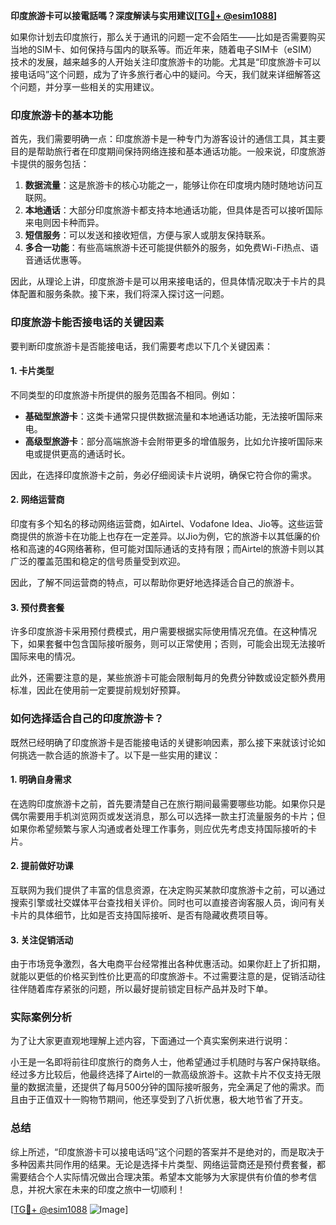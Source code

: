 **印度旅游卡可以接電話嗎？深度解读与实用建议[[TG💪+ @esim1088](https://t.me/s/esim1088)]**

如果你计划去印度旅行，那么关于通讯的问题一定不会陌生——比如是否需要购买当地的SIM卡、如何保持与国内的联系等。而近年来，随着电子SIM卡（eSIM）技术的发展，越来越多的人开始关注印度旅游卡的功能。尤其是“印度旅游卡可以接电话吗”这个问题，成为了许多旅行者心中的疑问。今天，我们就来详细解答这个问题，并分享一些相关的实用建议。

### 印度旅游卡的基本功能

首先，我们需要明确一点：印度旅游卡是一种专门为游客设计的通信工具，其主要目的是帮助旅行者在印度期间保持网络连接和基本通话功能。一般来说，印度旅游卡提供的服务包括：

1. **数据流量**：这是旅游卡的核心功能之一，能够让你在印度境内随时随地访问互联网。
2. **本地通话**：大部分印度旅游卡都支持本地通话功能，但具体是否可以接听国际来电则因卡种而异。
3. **短信服务**：可以发送和接收短信，方便与家人或朋友保持联系。
4. **多合一功能**：有些高端旅游卡还可能提供额外的服务，如免费Wi-Fi热点、语音通话优惠等。

因此，从理论上讲，印度旅游卡是可以用来接电话的，但具体情况取决于卡片的具体配置和服务条款。接下来，我们将深入探讨这一问题。

### 印度旅游卡能否接电话的关键因素

要判断印度旅游卡是否能接电话，我们需要考虑以下几个关键因素：

#### 1. 卡片类型

不同类型的印度旅游卡所提供的服务范围各不相同。例如：
- **基础型旅游卡**：这类卡通常只提供数据流量和本地通话功能，无法接听国际来电。
- **高级型旅游卡**：部分高端旅游卡会附带更多的增值服务，比如允许接听国际来电或提供更高的通话时长。

因此，在选择印度旅游卡之前，务必仔细阅读卡片说明，确保它符合你的需求。

#### 2. 网络运营商

印度有多个知名的移动网络运营商，如Airtel、Vodafone Idea、Jio等。这些运营商提供的旅游卡在功能上也存在一定差异。以Jio为例，它的旅游卡以其低廉的价格和高速的4G网络著称，但可能对国际通话的支持有限；而Airtel的旅游卡则以其广泛的覆盖范围和稳定的信号质量受到欢迎。

因此，了解不同运营商的特点，可以帮助你更好地选择适合自己的旅游卡。

#### 3. 预付费套餐

许多印度旅游卡采用预付费模式，用户需要根据实际使用情况充值。在这种情况下，如果套餐中包含国际接听服务，则可以正常使用；否则，可能会出现无法接听国际来电的情况。

此外，还需要注意的是，某些旅游卡可能会限制每月的免费分钟数或设定额外费用标准，因此在使用前一定要提前规划好预算。

### 如何选择适合自己的印度旅游卡？

既然已经明确了印度旅游卡是否能接电话的关键影响因素，那么接下来就该讨论如何挑选一款合适的旅游卡了。以下是一些实用的建议：

#### 1. 明确自身需求

在选购印度旅游卡之前，首先要清楚自己在旅行期间最需要哪些功能。如果你只是偶尔需要用手机浏览网页或发送消息，那么可以选择一款主打流量服务的卡片；但如果你希望频繁与家人沟通或者处理工作事务，则应优先考虑支持国际接听的卡片。

#### 2. 提前做好功课

互联网为我们提供了丰富的信息资源，在决定购买某款印度旅游卡之前，可以通过搜索引擎或社交媒体平台查找相关评价。同时也可以直接咨询客服人员，询问有关卡片的具体细节，比如是否支持国际接听、是否有隐藏收费项目等。

#### 3. 关注促销活动

由于市场竞争激烈，各大电商平台经常推出各种优惠活动。如果你赶上了折扣期，就能以更低的价格买到性价比更高的印度旅游卡。不过需要注意的是，促销活动往往伴随着库存紧张的问题，所以最好提前锁定目标产品并及时下单。

### 实际案例分析

为了让大家更直观地理解上述内容，下面通过一个真实案例来进行说明：

小王是一名即将前往印度旅行的商务人士，他希望通过手机随时与客户保持联络。经过多方比较后，他最终选择了Airtel的一款高级旅游卡。这款卡片不仅支持无限量的数据流量，还提供了每月500分钟的国际接听服务，完全满足了他的需求。而且由于正值双十一购物节期间，他还享受到了八折优惠，极大地节省了开支。

### 总结

综上所述，“印度旅游卡可以接电话吗”这个问题的答案并不是绝对的，而是取决于多种因素共同作用的结果。无论是选择卡片类型、网络运营商还是预付费套餐，都需要结合个人实际情况做出合理决策。希望本文能够为大家提供有价值的参考信息，并祝大家在未来的印度之旅中一切顺利！

[[TG💪+ @esim1088](https://t.me/s/esim1088) ![Image](https://i.postimg.cc/4NQfJmqS/Snipaste-2025-05-13-00-14-12.png)]